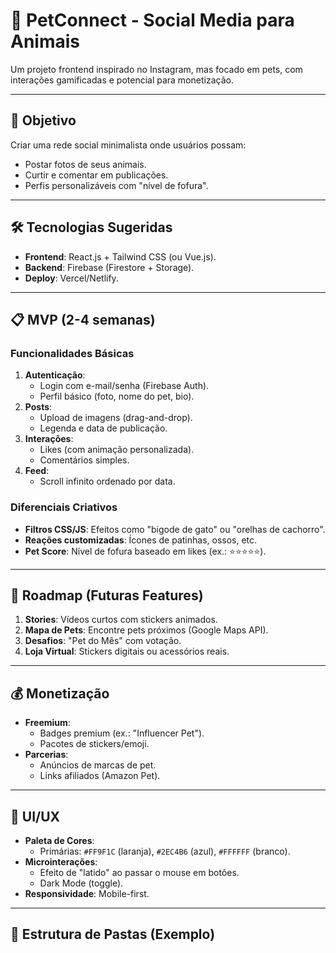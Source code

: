# 🐾 PetConnect - Social Media para Animais

Um projeto frontend inspirado no Instagram, mas focado em pets, com interações gamificadas e potencial para monetização.

---

## 🎯 **Objetivo**
Criar uma rede social minimalista onde usuários possam:
- Postar fotos de seus animais.
- Curtir e comentar em publicações.
- Perfis personalizáveis com "nível de fofura".

---

## 🛠️ **Tecnologias Sugeridas**
- **Frontend**: React.js + Tailwind CSS (ou Vue.js).
- **Backend**: Firebase (Firestore + Storage).
- **Deploy**: Vercel/Netlify.

---

## 📋 **MVP (2-4 semanas)**
### Funcionalidades Básicas
1. **Autenticação**:
   - Login com e-mail/senha (Firebase Auth).
   - Perfil básico (foto, nome do pet, bio).
2. **Posts**:
   - Upload de imagens (drag-and-drop).
   - Legenda e data de publicação.
3. **Interações**:
   - Likes (com animação personalizada).
   - Comentários simples.
4. **Feed**:
   - Scroll infinito ordenado por data.

### Diferenciais Criativos
- **Filtros CSS/JS**: Efeitos como "bigode de gato" ou "orelhas de cachorro".
- **Reações customizadas**: Ícones de patinhas, ossos, etc.
- **Pet Score**: Nível de fofura baseado em likes (ex.: ⭐⭐⭐⭐⭐).

---

## 🚀 **Roadmap (Futuras Features)**
1. **Stories**: Vídeos curtos com stickers animados.
2. **Mapa de Pets**: Encontre pets próximos (Google Maps API).
3. **Desafios**: "Pet do Mês" com votação.
4. **Loja Virtual**: Stickers digitais ou acessórios reais.

---

## 💰 **Monetização**
- **Freemium**:  
  - Badges premium (ex.: "Influencer Pet").  
  - Pacotes de stickers/emoji.  
- **Parcerias**:  
  - Anúncios de marcas de pet.  
  - Links afiliados (Amazon Pet).  

---

## 🎨 **UI/UX**
- **Paleta de Cores**:  
  - Primárias: `#FF9F1C` (laranja), `#2EC4B6` (azul), `#FFFFFF` (branco).  
- **Microinterações**:  
  - Efeito de "latido" ao passar o mouse em botões.  
  - Dark Mode (toggle).  
- **Responsividade**: Mobile-first.  

---

## 📂 **Estrutura de Pastas (Exemplo)**
